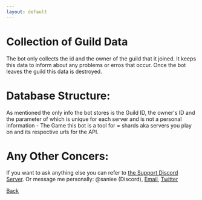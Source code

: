 ```yaml
---
layout: default
---
```


# [](#header-1)Collection of Guild Data

The bot only collects the id and the owner of the guild that it joined. It keeps this data to inform about any problems or erros that occur. Once the bot leaves the guild this data is destroyed.

# [](#header-2)Database Structure:

As mentioned the only info the bot stores is the Guild ID, the owner's ID and the parameter of which is unique for each server and is not a personal information - The Game this bot is a tool for = shards aka servers you play on and its respective urls for the API.

# [](#header-3)Any Other Concers:

If you want to ask anything else you can refer to <a href="https://discord.gg/9wzppSgXdQ">the Support Discord Server</a>. Or message me personally: @saniee (Discord), <a href="mailto:***REMOVED***">Email</a>, <a href="https://twitter.com/Saniee_Dev">Twitter</a>

[Back](https://saniee.github.io/FoxholeWarBot/)